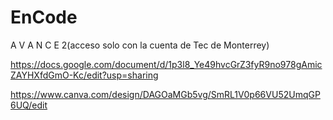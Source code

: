 # EnCode

A V A N C E 2(acceso solo con la cuenta de Tec de Monterrey)

https://docs.google.com/document/d/1p3l8_Ye49hvcGrZ3fyR9no978gAmicZAYHXfdGmO-Kc/edit?usp=sharing

https://www.canva.com/design/DAGOaMGb5vg/SmRL1V0p66VU52UmqGP6UQ/edit
